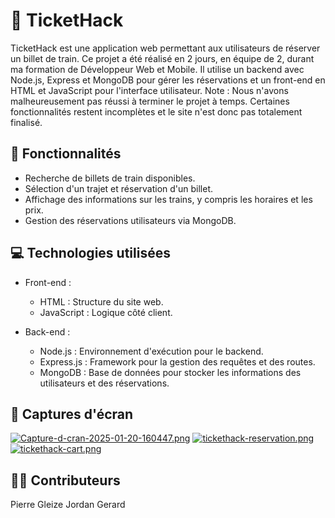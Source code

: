 # 🎫 TicketHack

TicketHack est une application web permettant aux utilisateurs de réserver un billet de train. Ce projet a été réalisé en 2 jours, en équipe de 2, durant ma formation de Développeur Web et Mobile. Il utilise un backend avec Node.js, Express et MongoDB pour gérer les réservations et un front-end en HTML et JavaScript pour l'interface utilisateur.
Note : Nous n'avons malheureusement pas réussi à terminer le projet à temps. Certaines fonctionnalités restent incomplètes et le site n'est donc pas totalement finalisé.

## 🌟 Fonctionnalités
- Recherche de billets de train disponibles.
- Sélection d'un trajet et réservation d'un billet.
- Affichage des informations sur les trains, y compris les horaires et les prix.
- Gestion des réservations utilisateurs via MongoDB.

## 💻 Technologies utilisées
- Front-end :
  - HTML : Structure du site web.
  - JavaScript : Logique côté client.

- Back-end :
  - Node.js : Environnement d'exécution pour le backend.
  - Express.js : Framework pour la gestion des requêtes et des routes.
  - MongoDB : Base de données pour stocker les informations des utilisateurs et des réservations.
## 📸 Captures d'écran
[![Capture-d-cran-2025-01-20-160447.png](https://i.postimg.cc/3RVMFKhP/Capture-d-cran-2025-01-20-160447.png)](https://postimg.cc/gXVBYbnD)
[![tickethack-reservation.png](https://i.postimg.cc/GhzQWX8p/tickethack-reservation.png)](https://postimg.cc/HVcX54tG)
[![tickethack-cart.png](https://i.postimg.cc/DyCrjmHJ/tickethack-cart.png)](https://postimg.cc/qz36gBk4)
## 👨‍💻 Contributeurs
Pierre Gleize
Jordan Gerard


